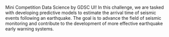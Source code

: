 Mini Competition Data Science by GDSC UI! In this challenge, we are tasked with developing predictive models to estimate the arrival time of seismic events following an earthquake. The goal is to advance the field of seismic monitoring and contribute to the development of more effective earthquake early warning systems.
